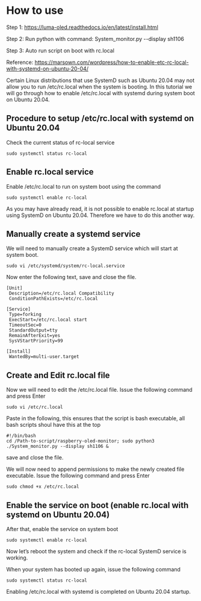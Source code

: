# How to use
Step 1: https://luma-oled.readthedocs.io/en/latest/install.html

Step 2: Run python with command: System_monitor.py --display sh1106

Step 3: Auto run script on boot with rc.local

Reference: https://marsown.com/wordpress/how-to-enable-etc-rc-local-with-systemd-on-ubuntu-20-04/

Certain Linux distributions that use SystemD such as Ubuntu 20.04 may not allow you to run /etc/rc.local when the system is booting. In this tutorial we will go through how to enable /etc/rc.local with systemd during system boot on Ubuntu 20.04.

## Procedure to setup /etc/rc.local with systemd on Ubuntu 20.04

Check the current status of rc-local service

```
sudo systemctl status rc-local
```
## Enable rc.local service

Enable /etc/rc.local to run on system boot using the command
```
sudo systemctl enable rc-local
```
As you may have already read, it is not possible to enable rc.local at startup using SystemD on Ubuntu 20.04. Therefore we have to do this another way.
## Manually create a systemd service

We will need to manually create a SystemD service which will start at system boot.
```
sudo vi /etc/systemd/system/rc-local.service
```
Now enter the following text, save and close the file.
```
[Unit]
 Description=/etc/rc.local Compatibility
 ConditionPathExists=/etc/rc.local

[Service]
 Type=forking
 ExecStart=/etc/rc.local start
 TimeoutSec=0
 StandardOutput=tty
 RemainAfterExit=yes
 SysVStartPriority=99

[Install]
 WantedBy=multi-user.target
```
## Create and Edit rc.local file

Now we will need to edit the /etc/rc.local file. Issue the following command and press Enter
```
sudo vi /etc/rc.local
```
Paste in the following, this ensures that the script is bash executable, all bash scripts shoul have this at the top
```
#!/bin/bash
cd /Path-to-script/raspberry-oled-monitor; sudo python3 ./System_monitor.py --display sh1106 &
```
save and close the file.

We will now need to append permissions to make the newly created file executable. Issue the following command and press Enter
```
sudo chmod +x /etc/rc.local
```
## Enable the service on boot (enable rc.local with systemd on Ubuntu 20.04)

After that, enable the service on system boot
```
sudo systemctl enable rc-local
```
Now let’s reboot the system and check if the rc-local SystemD service is working.

When your system has booted up again, issue the following command
```
sudo systemctl status rc-local
```
Enabling /etc/rc.local with systemd is completed on Ubuntu 20.04 startup.
